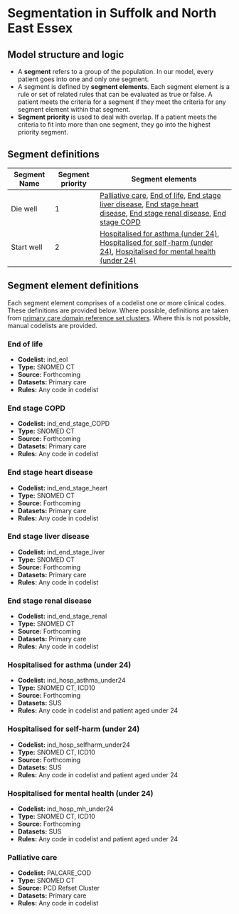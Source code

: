 # Segmentation in Suffolk and North East Essex

## Model structure and logic

- A **segment** refers to a group of the population. In our model, every patient goes into one and only one segment.
- A segment is defined by **segment elements**. Each segment element is a rule or set of related rules that can be evaluated as true or false. A patient meets the criteria for a segment if they meet the criteria for any segment element within that segment. 
- **Segment priority** is used to deal with overlap. If a patient meets the criteria to fit into more than one segment, they go into the highest priority segment.


## Segment definitions

|Segment Name|Segment priority|Segment elements|
|---|---|---|
|Die well|1|[Palliative care](#palliative-care), [End of life](#end-of-life), [End stage liver disease](#end-stage-liver-disease), [End stage heart disease](#end-stage-heart-disease), [End stage renal disease](#end-stage-renal-disease), [End stage COPD](#end-stage-copd)|
|Start well|2|[Hospitalised for asthma (under 24)](#hospitalised-for-asthma-under-24), [Hospitalised for self-harm (under 24)](#hospitalised-for-self-harm-under-24), [Hospitalised for mental health (under 24)](#hospitalised-for-mental-health-under-24)|


## Segment element definitions

Each segment element comprises of a codelist one or more clinical codes. These definitions are provided below. Where possible, definitions are taken from [primary care domain reference set clusters](https://digital.nhs.uk/data-and-information/data-collections-and-data-sets/data-collections/quality-and-outcomes-framework-qof/quality-and-outcome-framework-qof-business-rules/primary-care-domain-reference-set-portal). Where this is not possible, manual codelists are provided.

### End of life

- **Codelist:** ind_eol
- **Type:** SNOMED CT
- **Source:** Forthcoming
- **Datasets:** Primary care
- **Rules:** Any code in codelist

### End stage COPD

- **Codelist:** ind_end_stage_COPD
- **Type:** SNOMED CT
- **Source:** Forthcoming
- **Datasets:** Primary care
- **Rules:** Any code in codelist

### End stage heart disease

- **Codelist:** ind_end_stage_heart
- **Type:** SNOMED CT
- **Source:** Forthcoming
- **Datasets:** Primary care
- **Rules:** Any code in codelist

### End stage liver disease

- **Codelist:** ind_end_stage_liver
- **Type:** SNOMED CT
- **Source:** Forthcoming
- **Datasets:** Primary care
- **Rules:** Any code in codelist

### End stage renal disease

- **Codelist:** ind_end_stage_renal
- **Type:** SNOMED CT
- **Source:** Forthcoming
- **Datasets:** Primary care
- **Rules:** Any code in codelist

### Hospitalised for asthma (under 24)

- **Codelist:** ind_hosp_asthma_under24
- **Type:** SNOMED CT, ICD10
- **Source:** Forthcoming
- **Datasets:** SUS
- **Rules:** Any code in codelist and patient aged under 24

### Hospitalised for self-harm (under 24)

- **Codelist:** ind_hosp_selfharm_under24
- **Type:** SNOMED CT, ICD10
- **Source:** Forthcoming
- **Datasets:** SUS
- **Rules:** Any code in codelist and patient aged under 24

### Hospitalised for mental health (under 24)

- **Codelist:** ind_hosp_mh_under24
- **Type:** SNOMED CT, ICD10
- **Source:** Forthcoming
- **Datasets:** SUS
- **Rules:** Any code in codelist and patient aged under 24

### Palliative care

- **Codelist:** PALCARE_COD
- **Type:** SNOMED CT
- **Source:** PCD Refset Cluster
- **Datasets:** Primary care
- **Rules:** Any code in codelist